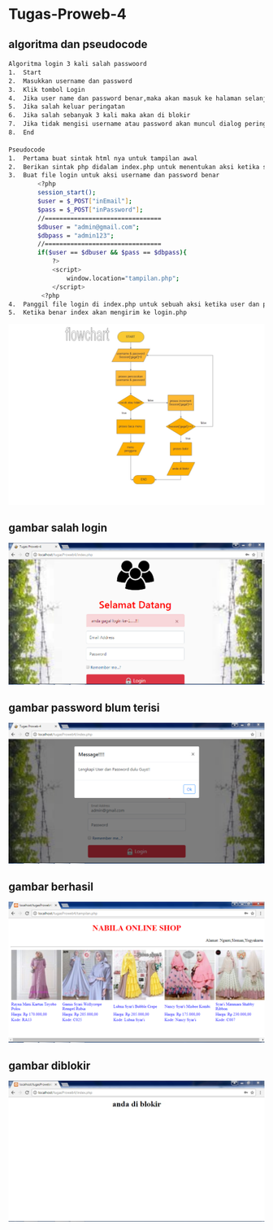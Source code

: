 # Tugas-Proweb-4
## algoritma dan pseudocode
````sh
Algoritma login 3 kali salah passwoord
1.	Start
2.	Masukkan username dan password
3.	Klik tombol Login
4.	Jika user name dan password benar,maka akan masuk ke halaman selanjutnya
5.	Jika salah keluar peringatan
6.	Jika salah sebanyak 3 kali maka akan di blokir
7.	Jika tidak mengisi username atau password akan muncul dialog peringatan 
8.	End

Pseudocode
1.	Pertama buat sintak html nya untuk tampilan awal
2.	Berikan sintak php didalam index.php untuk menentukan aksi ketika salah username dan password
3.	Buat file login untuk aksi username dan password benar
        <?php
        session_start();
        $user = $_POST["inEmail"];
        $pass = $_POST["inPassword"];
        //================================
        $dbuser = "admin@gmail.com";
        $dbpass = "admin123";
        //================================
        if($user == $dbuser && $pass == $dbpass){
            ?>
            <script>
                window.location="tampilan.php";
            </script>
         <?php
4.	Panggil file login di index.php untuk sebuah aksi ketika user dan password benar
5.	Ketika benar index akan mengirim ke login.php


````
![flow](https://github.com/NabilahTm/Tugas-Proweb-4/blob/master/flowchart%20nabilah_Page-1.jpg)
## gambar salah login
![gabar1](https://github.com/NabilahTm/Tugas-Proweb-4/blob/master/gbr1%20salah%20user.PNG)
## gambar password blum terisi
![gambar2](https://github.com/NabilahTm/Tugas-Proweb-4/blob/master/gbr2%20apabila%20password%20belum%20terisi.PNG)
## gambar berhasil
![gambar3](https://github.com/NabilahTm/Tugas-Proweb-4/blob/master/gbr3%20berhasil%20login.PNG)
## gambar diblokir
![blokir](https://github.com/NabilahTm/Tugas-Proweb-4/blob/master/blok.jpg)


